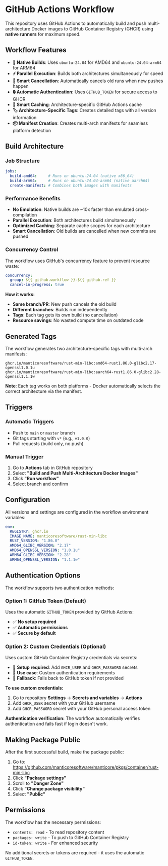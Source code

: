 # GitHub Actions Workflow

This repository uses GitHub Actions to automatically build and push multi-architecture Docker images to GitHub Container Registry (GHCR) using **native runners** for maximum speed.

## Workflow Features

- **🚀 Native Builds**: Uses `ubuntu-24.04` for AMD64 and `ubuntu-24.04-arm64` for ARM64
- **⚡ Parallel Execution**: Builds both architectures simultaneously for speed
- **🛑 Smart Cancellation**: Automatically cancels old runs when new pushes happen
- **🔒 Automatic Authentication**: Uses `GITHUB_TOKEN` for secure access to GHCR
- **💾 Smart Caching**: Architecture-specific GitHub Actions cache
- **🏷️ Architecture-Specific Tags**: Creates detailed tags with all version information
- **📦 Manifest Creation**: Creates multi-arch manifests for seamless platform detection

## Build Architecture

### Job Structure
```yaml
jobs:
  build-amd64:     # Runs on ubuntu-24.04 (native x86_64)
  build-arm64:     # Runs on ubuntu-24.04-arm64 (native aarch64) 
  create-manifest: # Combines both images with manifests
```

### Performance Benefits
- **No Emulation**: Native builds are ~10x faster than emulated cross-compilation
- **Parallel Execution**: Both architectures build simultaneously
- **Optimized Caching**: Separate cache scopes for each architecture
- **Smart Cancellation**: Old builds are cancelled when new commits are pushed

### Concurrency Control
The workflow uses GitHub's concurrency feature to prevent resource waste:

```yaml
concurrency:
  group: ${{ github.workflow }}-${{ github.ref }}
  cancel-in-progress: true
```

**How it works:**
- **Same branch/PR**: New push cancels the old build
- **Different branches**: Builds run independently  
- **Tags**: Each tag gets its own build (no cancellation)
- **Resource savings**: No wasted compute time on outdated code

## Generated Tags

The workflow generates two architecture-specific tags with multi-arch manifests:

```
ghcr.io/manticoresoftware/rust-min-libc:amd64-rust1.86.0-glibc2.17-openssl1.0.1u
ghcr.io/manticoresoftware/rust-min-libc:aarch64-rust1.86.0-glibc2.28-openssl1.1.1w
```

**Note**: Each tag works on both platforms - Docker automatically selects the correct architecture via the manifest.

## Triggers

### Automatic Triggers
- Push to `main` or `master` branch
- Git tags starting with `v*` (e.g., `v1.0.0`)
- Pull requests (build only, no push)

### Manual Trigger
1. Go to **Actions** tab in GitHub repository
2. Select **"Build and Push Multi-Architecture Docker Images"**
3. Click **"Run workflow"**
4. Select branch and confirm

## Configuration

All versions and settings are configured in the workflow environment variables:

```yaml
env:
  REGISTRY: ghcr.io
  IMAGE_NAME: manticoresoftware/rust-min-libc
  RUST_VERSION: "1.86.0"
  AMD64_GLIBC_VERSION: "2.17"
  AMD64_OPENSSL_VERSION: "1.0.1u"
  ARM64_GLIBC_VERSION: "2.28"
  ARM64_OPENSSL_VERSION: "1.1.1w"
```

## Authentication Options

The workflow supports two authentication methods:

### Option 1: GitHub Token (Default)
Uses the automatic `GITHUB_TOKEN` provided by GitHub Actions:
- ✅ **No setup required**
- ✅ **Automatic permissions**
- ✅ **Secure by default**

### Option 2: Custom Credentials (Optional)
Uses custom GitHub Container Registry credentials via secrets:
- 🔧 **Setup required**: Add `GHCR_USER` and `GHCR_PASSWORD` secrets
- 🎯 **Use case**: Custom authentication requirements
- 🔐 **Fallback**: Falls back to GitHub token if not provided

**To use custom credentials:**
1. Go to repository **Settings** → **Secrets and variables** → **Actions**
2. Add `GHCR_USER` secret with your GitHub username
3. Add `GHCR_PASSWORD` secret with your GitHub personal access token

**Authentication verification:**
The workflow automatically verifies authentication and fails fast if login doesn't work.

## Making Package Public

After the first successful build, make the package public:

1. Go to: https://github.com/manticoresoftware/manticore/pkgs/container/rust-min-libc
2. Click **"Package settings"**
3. Scroll to **"Danger Zone"**
4. Click **"Change package visibility"**
5. Select **"Public"**

## Permissions

The workflow has the necessary permissions:
- `contents: read` - To read repository content
- `packages: write` - To push to GitHub Container Registry
- `id-token: write` - For enhanced security

No additional secrets or tokens are required - it uses the automatic `GITHUB_TOKEN`.